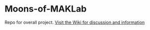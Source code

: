 # Moons-of-MAKLab
Repo for overall project. [Visit the Wiki for discussion and information](https://github.com/MAKLab/Moons-of-MAKLab/wiki)
